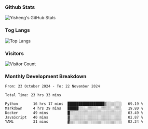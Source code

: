 ### Github Stats
![Yisheng's GitHub Stats](https://github-readme-stats-9qabuvhk1-gongyisheng.vercel.app/api?username=gongyisheng&count_private=true&show_icons=true)
### Tog Langs
![Top Langs](https://github-readme-stats-9qabuvhk1-gongyisheng.vercel.app/api/top-langs/?username=gongyisheng&layout=compact)
### Visitors
![Visitor Count](https://profile-counter.glitch.me/gongyisheng/count.svg)
### Monthly Development Breakdown
<!--START_SECTION:waka-->

```txt
From: 23 October 2024 - To: 22 November 2024

Total Time: 23 hrs 33 mins

Python       16 hrs 17 mins  █████████████████▒░░░░░░░   69.19 %
Markdown     4 hrs 39 mins   █████░░░░░░░░░░░░░░░░░░░░   19.80 %
Docker       49 mins         █░░░░░░░░░░░░░░░░░░░░░░░░   03.49 %
JavaScript   40 mins         ▓░░░░░░░░░░░░░░░░░░░░░░░░   02.87 %
YAML         31 mins         ▓░░░░░░░░░░░░░░░░░░░░░░░░   02.24 %
```

<!--END_SECTION:waka-->
